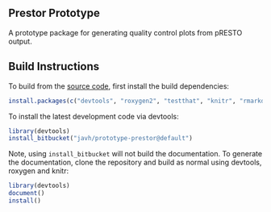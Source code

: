 Prestor Prototype
-------------------------------------------------------------------------------

A prototype package for generating quality control plots from pRESTO output.


Build Instructions
-------------------------------------------------------------------------------

To build from the [source code](http://bitbucket.org/javh/prototype-prestor),
first install the build dependencies:

```R
install.packages(c("devtools", "roxygen2", "testthat", "knitr", "rmarkdown", "Rcpp"))
```

To install the latest development code via devtools:

```R
library(devtools)
install_bitbucket("javh/prototype-prestor@default")
```

Note, using `install_bitbucket` will not build the documentation. To generate the 
documentation, clone the repository and build as normal using devtools, 
roxygen and knitr:

```R
library(devtools)
document()
install()
```
